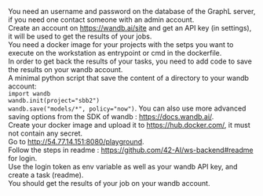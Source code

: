 You need an username and password on the database of the GraphL server, if you need one contact someone with an admin account.  
Create an account on https://wandb.ai/site and get an API key (in settings), it will be used to get the results of your jobs.  
You need a docker image for your projects with the setps you want to execute on the workstation as entrypoint or cmd in the dockerfile.  
In order to get back the results of your tasks, you need to add code to save the results on your wandb account.  
A minimal python script that save the content of a directory to your wandb account:  
`import wandb                                                                    
wandb.init(project="sbb2")                                                                                
wandb.save("models/*", policy="now")`.
You can also use more advanced saving options from the SDK of wandb : https://docs.wandb.ai/.  
Create your docker image and upload it to https://hub.docker.com/, it must not contain any secret.  
Go to http://54.77.14.151:8080/playground.  
Follow the steps in readme : https://github.com/42-AI/ws-backend#readme for login.  
Use the login token as env variable as well as your wandb API key, and create a task (readme).  
You should get the results of your job on your wandb account.  
